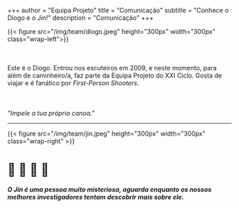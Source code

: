 +++
author = "Equipa Projeto"
title = "Comunicação"
subtitle = "Conhece o Diogo e o Jin!"
description = "Comunicação"
+++

<!--more-->

{{< figure src="/img/team/diogo.jpeg" height="300px" width="300px" class="wrap-left">}}

​  
​ ​
​ ​
​ ​
​ ​
​
​  
Este é o Diogo.
Entrou nos escuteiros em 2009, e neste momento, para além de caminheiro/a, faz parte da Equipa Projeto do XXI Ciclo. Gosta de viajar e é fanático por _First-Person Shooters_.  
​  
​  
​  
_"Impele a tua própria canoa."_
​
​

---

{{< figure src="/img/team/jin.jpeg" height="300px" width="300px" class="wrap-right" >}}
​

# 🚧 🚧 🚧 🚧

_**O Jin é uma pessoa muito misteriosa, aguarda enquanto os nossos melhores investigadores tentam descobrir mais sobre ele.**_
​  
​  
​  
​​  
​  
​  
​  
​
